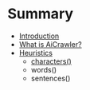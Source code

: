 # Summary

* [Introduction](README.md)
* [What is AiCrawler?](docs/what_is_aicrawler.md)
* [Heuristics](docs/Heuristics/heuristics.md)
   * [characters()](docs/Heuristics/characters()/characters.md)
   * words()
   * sentences()

